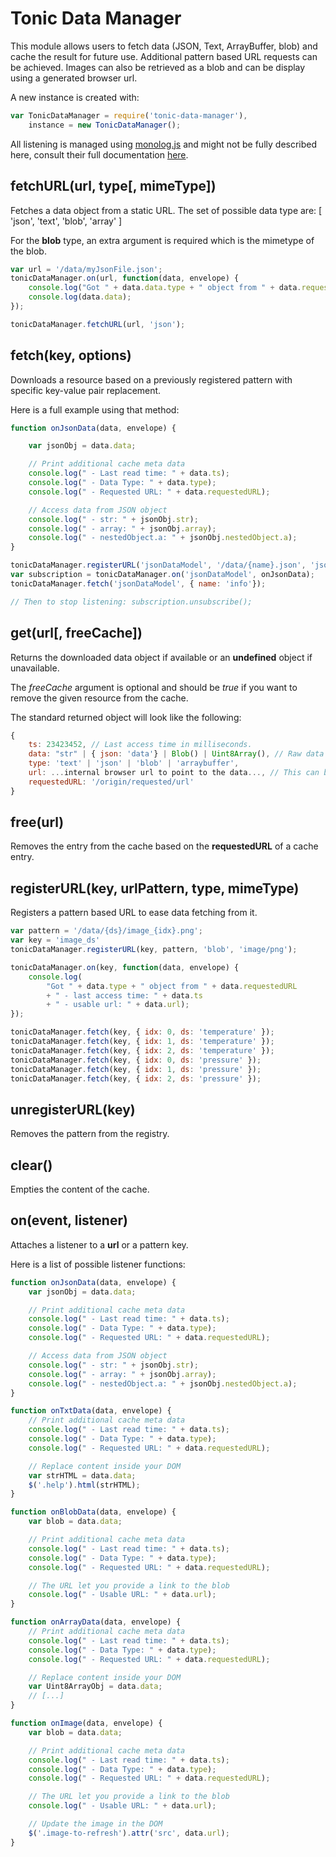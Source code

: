 # Tonic Data Manager #

This module allows users to fetch data (JSON, Text, ArrayBuffer, blob) and
cache the result for future use. Additional pattern based URL requests can
be achieved. Images can also be retrieved as a blob and can be display using
a generated browser url.

A new instance is created with:

```javascript
var TonicDataManager = require('tonic-data-manager'),
    instance = new TonicDataManager();
```

All listening is managed using [monolog.js](https://www.npmjs.com/package/monologue.js)
and might not be fully described here, consult their full documentation
[here](https://www.npmjs.com/package/monologue.js).

## fetchURL(url, type[, mimeType])

Fetches a data object from a static URL. The set of possible
data type are: [ 'json', 'text', 'blob', 'array' ]

For the **blob** type, an extra argument is required which is the mimetype of
the blob.

```javascript
var url = '/data/myJsonFile.json';
tonicDataManager.on(url, function(data, envelope) {
    console.log("Got " + data.data.type + " object from " + data.requestedURL + " - last access time: " + data.ts);
    console.log(data.data);
});

tonicDataManager.fetchURL(url, 'json');
```

## fetch(key, options)

Downloads a resource based on a previously registered pattern
with specific key-value pair replacement.

Here is a full example using that method:

```js
function onJsonData(data, envelope) {

    var jsonObj = data.data;

    // Print additional cache meta data
    console.log(" - Last read time: " + data.ts);
    console.log(" - Data Type: " + data.type);
    console.log(" - Requested URL: " + data.requestedURL);

    // Access data from JSON object
    console.log(" - str: " + jsonObj.str);
    console.log(" - array: " + jsonObj.array);
    console.log(" - nestedObject.a: " + jsonObj.nestedObject.a);
}

tonicDataManager.registerURL('jsonDataModel', '/data/{name}.json', 'json');
var subscription = tonicDataManager.on('jsonDataModel', onJsonData);
tonicDataManager.fetch('jsonDataModel', { name: 'info'});

// Then to stop listening: subscription.unsubscribe();
```

## get(url[, freeCache])

Returns the downloaded data object if available or an **undefined**
object if unavailable.

The _freeCache_ argument is optional and should be *true* if you want to remove
the given resource from the cache.

The standard returned object will look like the following:

```js
{
    ts: 23423452, // Last access time in milliseconds.
    data: "str" | { json: 'data'} | Blob() | Uint8Array(), // Raw data depending of the fetch data type.
    type: 'text' | 'json' | 'blob' | 'arraybuffer',
    url: ...internal browser url to point to the data..., // This can be use to render images
    requestedURL: '/origin/requested/url'
}
```

## free(url)

Removes the entry from the cache based on the **requestedURL** of a cache entry.

## registerURL(key, urlPattern, type, mimeType)

Registers a pattern based URL to ease data fetching from it.

```js
var pattern = '/data/{ds}/image_{idx}.png';
var key = 'image_ds'
tonicDataManager.registerURL(key, pattern, 'blob', 'image/png');

tonicDataManager.on(key, function(data, envelope) {
    console.log(
        "Got " + data.type + " object from " + data.requestedURL
        + " - last access time: " + data.ts
        + " - usable url: " + data.url);
});

tonicDataManager.fetch(key, { idx: 0, ds: 'temperature' });
tonicDataManager.fetch(key, { idx: 1, ds: 'temperature' });
tonicDataManager.fetch(key, { idx: 2, ds: 'temperature' });
tonicDataManager.fetch(key, { idx: 0, ds: 'pressure' });
tonicDataManager.fetch(key, { idx: 1, ds: 'pressure' });
tonicDataManager.fetch(key, { idx: 2, ds: 'pressure' });
```

## unregisterURL(key)

Removes the pattern from the registry.

## clear()

Empties the content of the cache.

## on(event, listener)

Attaches a listener to a **url** or a pattern key.

Here is a list of possible listener functions:

```js
function onJsonData(data, envelope) {
    var jsonObj = data.data;

    // Print additional cache meta data
    console.log(" - Last read time: " + data.ts);
    console.log(" - Data Type: " + data.type);
    console.log(" - Requested URL: " + data.requestedURL);

    // Access data from JSON object
    console.log(" - str: " + jsonObj.str);
    console.log(" - array: " + jsonObj.array);
    console.log(" - nestedObject.a: " + jsonObj.nestedObject.a);
}

function onTxtData(data, envelope) {
    // Print additional cache meta data
    console.log(" - Last read time: " + data.ts);
    console.log(" - Data Type: " + data.type);
    console.log(" - Requested URL: " + data.requestedURL);

    // Replace content inside your DOM
    var strHTML = data.data;
    $('.help').html(strHTML);
}

function onBlobData(data, envelope) {
    var blob = data.data;

    // Print additional cache meta data
    console.log(" - Last read time: " + data.ts);
    console.log(" - Data Type: " + data.type);
    console.log(" - Requested URL: " + data.requestedURL);

    // The URL let you provide a link to the blob
    console.log(" - Usable URL: " + data.url);
}

function onArrayData(data, envelope) {
    // Print additional cache meta data
    console.log(" - Last read time: " + data.ts);
    console.log(" - Data Type: " + data.type);
    console.log(" - Requested URL: " + data.requestedURL);

    // Replace content inside your DOM
    var Uint8ArrayObj = data.data;
    // [...]
}

function onImage(data, envelope) {
    var blob = data.data;

    // Print additional cache meta data
    console.log(" - Last read time: " + data.ts);
    console.log(" - Data Type: " + data.type);
    console.log(" - Requested URL: " + data.requestedURL);

    // The URL let you provide a link to the blob
    console.log(" - Usable URL: " + data.url);

    // Update the image in the DOM
    $('.image-to-refresh').attr('src', data.url);
}
```
